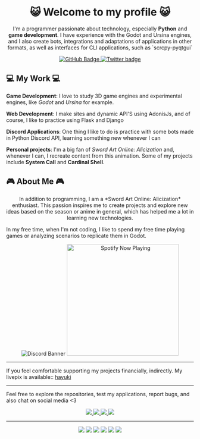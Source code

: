 <h1 align="center">😺 Welcome to my profile 😺</h1>

<p align="center">
  I'm a programmer passionate about technology, especially <strong>Python</strong> and <strong>game development</strong>. I have experience with the Godot and Ursina engines, and I also create bots, integrations and adaptations of applications in other formats, as well as interfaces for CLI applications, such as `scrcpy-pyqtgui`
</p>
<div align="center">
  <a href="https://github.com/hayukimori">
    <img src="https://img.shields.io/badge/-hayukimori-black?style=flat-square&logo=github&logoColor=white" alt="GitHub Badge" />
  </a>
  <a href="https://x.com/hayukimori">
    <img src="https://img.shields.io/badge/hayukimori-black?style=flat-square&logo=X&logoColor=white" alt="Twitter badge" />
  </a>

</div>




<!-- <p align="center"><img align="center" src="https://github-readme-streak-stats.herokuapp.com/?user=hayukimori&theme=dark" /></p> -->

<div align="left">

##     💻 My Work     💻




 **Game Development**: I love to study 3D game engines and experimental engines, like _Godot_ and _Ursina_ for example.
 
**Web Development**: I make sites and dynamic API'S using  AdonisJs, and of course, I like to practice using Flask and Django

**Discord Applications**: One thing I like to do is practice with some bots made in Python Discord API, learning something new whenever I can

**Personal projects**: I'm a big fan of *Sword Art Online: Alicization* and, whenever I can, I recreate content from this animation. Some of my projects include **System Call** and **Cardinal Shell**.

</div>

<div align="left">

## 🎮 About Me 🎮

<p align="center"> 
  In addition to programming, I am a *Sword Art Online: Alicization* enthusiast. This passion inspires me to create projects and explore new ideas based on the season or anime in general, which has helped me a lot in learning new technologies.</p>
<p>
In my free time, when I'm not coding, I like to spend my free time playing games or analyzing scenarios to replicate them in Godot.
</p>

</div>

<div align="center">
  <img src="https://discord.c99.nl/widget/theme-1/691396580875436083.png" alt="Discord Banner"/> 
  <img src="https://spotify-recently-played-readme.vercel.app/api?user=afuulz7ed9ld43ovs0lbghgb3&count=1" alt="Spotify  Now Playing" width="300" />
</div>

---

If you feel comfortable supporting my projects financially, indirectly. My livepix is ​​available:: [hayuki](https://livepix.gg/hayuki)

---

Feel free to explore the repositories, test my applications, report bugs, and also chat on social media <3

<div align="center">
  <a href="https://x.com/hayukimori" target="_blank">
    <img src="https://img.shields.io/badge/Twitter-black?&style=for-the-badge&logo=x&logoColor=white" target="_blank">
  </a>
  <a href="https://www.facebook.com/hayukimori.hayu" target="_blank">
    <img src="https://img.shields.io/badge/facebook-%231877F2.svg?&style=for-the-badge&logo=facebook&logoColor=white" target="_blank">
  </a>
  <a href="https://www.youtube.com/channel/UC62_-S55MDfWxzqwHswwMgA" target="_blank">
    <img src="https://img.shields.io/badge/YouTube-FF0000?style=for-the-badge&logo=youtube&logoColor=white" target="_blank">
  </a>
  <a href="https://codeberg.org/hayukimori" target="_blank">
    <img src="https://img.shields.io/badge/Codeberg-blue?style=for-the-badge&logo=codeberg&logoColor=white" target="_blank">
  </a>
  
</div>

<hr>
<div align="center">
  <img src="https://img.shields.io/badge/Python-yellow?style=for-the-badge&logo=python&logoColor=white"/>
  <img src="https://img.shields.io/badge/Ursina-blue?style=for-the-badge&logo=python&logoColor=white"/>
  <img src="https://img.shields.io/badge/GDScript-blue?style=for-the-badge&logo=godot-engine&logoColor=white"/>
  <img src="https://img.shields.io/badge/Adonis-purple?style=for-the-badge&logo=typescript&logoColor=white"/>
  <img src="https://img.shields.io/badge/Next-green?style=for-the-badge&logo=typescript&logoColor=white"/>
  <img src="https://img.shields.io/badge/Javascript-black?style=for-the-badge&logo=javascript&logoColor=white"/>
  
</div>

